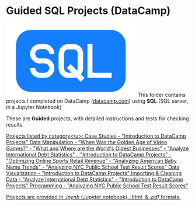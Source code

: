 # Guided SQL Projects (DataCamp)  
![SQL Logo](../../../assets/SQL.png)
This folder contains projects I completed on DataCamp ([datacamp.com](datacamp.com)) using **SQL**
(SQL server, in a Jupyter Notebook)

These are **Guided** projects, with detailed instructions and tests for checking results.

<u>Projects listed by category<\u>:
   Case Studies
	- "Introduction to DataCamp Projects"
   Data Manipulation
	- "When Was the Golden Age of Video Games?"
	- "What and Where are the World's Oldest Businesses"
	- "Analyze International Debt Statistics"
	- "Introduction to DataCamp Projects"
	- "Optimizing Online Sports Retail Revenue"
	- "Analyzing American Baby Name Trends"
	- "Analyzing NYC Public School Test Result Scores"
   Data Visualization
	- "Introduction to DataCamp Projects"
   Importing & Cleaning Data
	- "Analyze International Debt Statistics"
	- "Introduction to DataCamp Projects"
   Programming
	- "Analyzing NYC Public School Test Result Scores"


Projects are provided in *.ipynb* (Jupyter notebook), *.html*, & *.pdf* formats.
